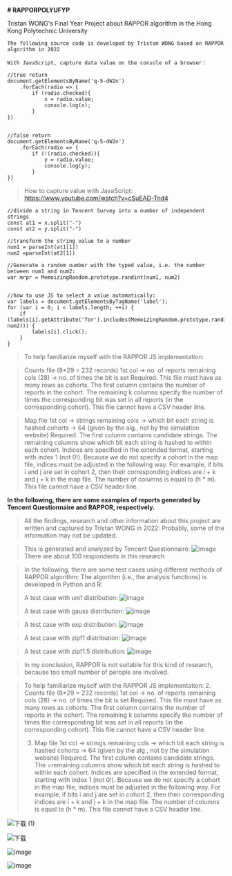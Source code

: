 **# RAPPORPOLYUFYP**

Tristan WONG's Final Year Project about RAPPOR algorithm in the Hong Kong Polytechnic University

```
The following source code is developed by Tristan WONG based on RAPPOR algorithm in 2022

With JavaScript, capture data value on the console of a browser：

//true return
document.getElementsByName('q-5-dW2n')
    .forEach(radio => {
        if (radio.checked){
            x = radio.value;
            console.log(x);
        }
})


//false return
document.getElementsByName('q-5-dW2n')
    .forEach(radio => {
        if (!(radio.checked)){
            y = radio.value;
            console.log(y);
        }
})
```

>How to capture value with JavaScript: https://www.youtube.com/watch?v=cSuEAD-Tnd4

```
//divide a string in Tencent Survey into a number of independent strings
const at1 = x.split("-")
const at2 = y.split("-")

//transform the string value to a number
num1 = parseInt(at1[1])
num2 =parseInt(at2[1])

//Generate a random number with the typed value, i.e. the number between num1 and num2:
var mrpr = MemoizingRandom.prototype.randint(num1, num2)


//how to use JS to select a value automatically:
var labels = document.getElementsByTagName('label'); 
for (var i = 0; i < labels.length; ++i) { 
    if (labels[i].getAttribute('for').includes(MemoizingRandom.prototype.randint(num1, num2))) { 
        labels[i].click(); 
    }
}
```

>To help familiarize myself with the RAPPOR JS implementation:

>Counts file (8*29 = 232 records)
>1st col -> no. of reports
>remaining cols (28) -> no. of times the bit is set
>Required. This file must have as many rows as cohorts. The first column contains the number of reports in the cohort. 
>The remaining k columns specify the number of times the corresponding bit was set in all reports (in the corresponding cohort).
>This file cannot have a CSV header line.

>Map file
>1st col -> strings
>remaining cols -> which bit each string is hashed
>cohorts -> 64 (given by the alg., not by the simulation website)
>Required. The first column contains candidate strings. The remaining columns show which bit each string is hashed to within each cohort.
>Indices are specified in the extended format, starting with index 1 (not 0!). 
>Because we do not specify a cohort in the map file, indices must be adjusted in the following way. 
>For example, if bits i and j are set in cohort 2, then their corresponding indices are i + k and j + k in the map file. 
>The number of columns is equal to (h * m). This file cannot have a CSV header line.


**In the following, there are some examples of reports generated by Tencent Questionnaire and RAPPOR, respectively.**

>All the findings, research and other information about this project are written and captured by Tristan WONG in 2022:
>Probably, some of the information may not be updated.

>This is generated and analyzed by Tencent Questionnaire:
>![image](https://github.com/user-attachments/assets/b61acc60-120e-475f-bcde-62f6e4668271)
>There are about 100 respondents in this research


>
>
>

>In the following, there are some test cases using different methods of RAPPOR algorithm:
>The algorithm (i.e., the analysis functions) is developed in Python and R:
>
>A test case with unif distribution:
>![image](https://github.com/user-attachments/assets/df44a074-f321-4584-9245-4c867e0cc202)
>
>A test case with gauss distribution:
>![image](https://github.com/user-attachments/assets/3de21bb4-d68b-4d6d-a512-9607c08f8ee2)

>A test case with exp distribution:
>![image](https://github.com/user-attachments/assets/5e0d8b36-1d41-4e06-b557-9a69d52b31c1)

>A test case with zipf1 distribution:
>![image](https://github.com/user-attachments/assets/154585e6-3ff4-4b61-8373-e894ab92dd2c)

>A test case with zipf1.5 distribution:
>![image](https://github.com/user-attachments/assets/073e227f-56e8-44a5-80b0-8aec800a496d)

>In my conclusion, RAPPOR is not suitable for this kind of research, because too small number of perople are involved.

>
>
>
>
>To help familiarize myself with the RAPPOR JS implementation:
>2. Counts file (8*29 = 232 records)
>1st col -> no. of reports
>remaining cols (28) -> no. of times the bit is set Required. This file must have as many rows as cohorts. The first column contains the number of reports in the cohort. 
>The remaining k columns specify the number of times the corresponding bit was set in all reports (in the corresponding cohort).
>This file cannot have a CSV header line.
>
>
>3. Map file
>1st col -> strings
>remaining cols -> which bit each string is hashed cohorts -> 64 (given by the alg., not by the simulation website) Required. The first column contains candidate strings. The >remaining columns show which bit each string is hashed to within each cohort.
>Indices are specified in the extended format, starting with index 1 (not 0!). 
>Because we do not specify a cohort in the map file, indices must be adjusted in the following way. 
>For example, if bits i and j are set in cohort 2, then their corresponding indices are i + k and j + k in the map file. 
>The number of columns is equal to (h * m). This file cannot have a CSV header line.
>
>
> 
>

![下载 (1)](https://github.com/user-attachments/assets/af837be1-df56-460c-99ff-01a9a6b63798)

![下载](https://github.com/user-attachments/assets/273b8179-2d06-461c-ad67-1cd99f9a5c8a)

![image](https://github.com/user-attachments/assets/d81ba5cd-7bff-4891-a9ea-956cf09d8eaf)

![image](https://github.com/user-attachments/assets/f21c1fb5-baa0-4631-ba3d-ebf658d2b293)


